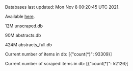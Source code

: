 Databases last updated: Mon Nov  8 00:20:45 UTC 2021. 

Available [here](https://github.com/cbeauhilton/ash-db/releases).

12M	unscraped.db

90M	abstracts.db

424M	abstracts_full.db

Current number of items in db:
[{"count(*)": 93309}]

Current number of scraped items in db:
[{"count(*)": 52126}]
